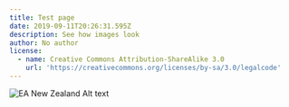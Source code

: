 ```yaml
---
title: Test page
date: 2019-09-11T20:26:31.595Z
description: See how images look
author: No author
license:
  - name: Creative Commons Attribution-ShareAlike 3.0
    url: 'https://creativecommons.org/licenses/by-sa/3.0/legalcode'
---
```

![EA New Zealand Alt text](/img/projectscorrectsize.gif "EA New Zealand title")
